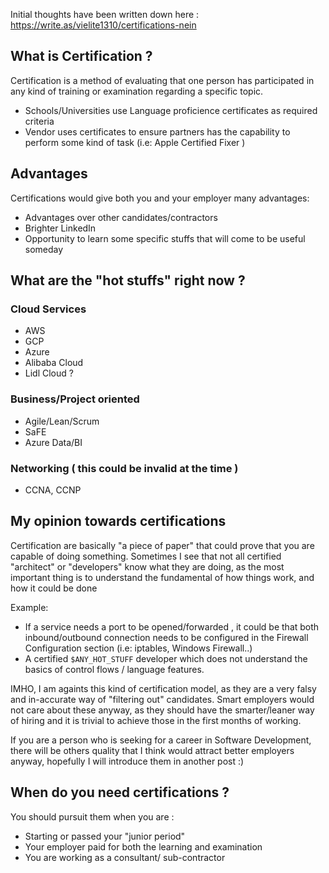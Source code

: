Initial thoughts have been written down here : https://write.as/vielite1310/certifications-nein

## What is Certification ?
Certification is a method of evaluating that one person has participated in any kind of training or examination regarding a specific topic. 
- Schools/Universities use Language proficience certificates as required criteria 
- Vendor uses certificates to ensure partners has the capability to perform some kind of task (i.e: Apple Certified Fixer )

## Advantages

Certifications would give both you and your employer many advantages:

- Advantages over other candidates/contractors
- Brighter LinkedIn
- Opportunity to learn some specific stuffs that will come to be useful someday


## What are the "hot stuffs" right now ?

### Cloud Services
- AWS
- GCP
- Azure
- Alibaba Cloud
- Lidl Cloud ?

### Business/Project oriented 
- Agile/Lean/Scrum
- SaFE
- Azure Data/BI

### Networking ( this could be invalid at the time )
- CCNA, CCNP 

## My opinion towards certifications
Certification are basically "a piece of paper" that could prove that you are capable of doing something. Sometimes I see that not all certified "architect" or "developers" know what they are doing, as the most important thing is to understand the fundamental of how things work, and how it could be done

Example:
- If a service needs a port to be opened/forwarded , it could be that both inbound/outbound connection needs to be configured in the Firewall Configuration section (i.e: iptables, Windows Firewall..)
- A certified `$ANY_HOT_STUFF` developer which does not understand the basics of control flows / language features.


IMHO, I am againts this kind of certification model, as they are a very falsy and in-accurate way of "filtering out" candidates. Smart employers would not care about these anyway, as they should have the smarter/leaner way of hiring and it is trivial to achieve those in the first months of working.

If you are a person who is seeking for a career in Software Development, there will be others quality that I think would attract better employers anyway, hopefully I will introduce them in another post :)


## When do you need certifications ?

You should pursuit them when you are :
- Starting or passed your "junior period" 
- Your employer paid for both the learning and examination 
- You are working as a consultant/ sub-contractor
